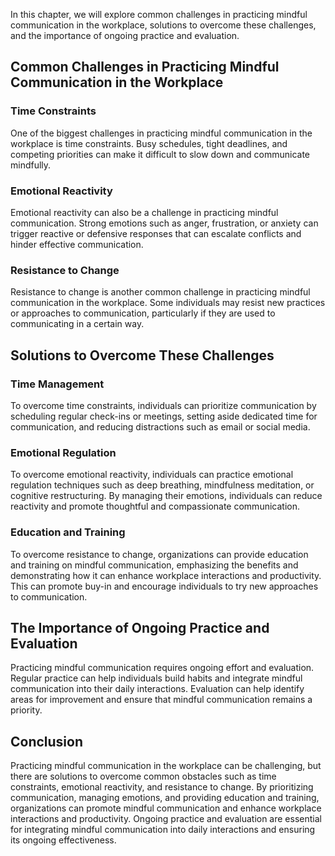 
In this chapter, we will explore common challenges in practicing mindful communication in the workplace, solutions to overcome these challenges, and the importance of ongoing practice and evaluation.

Common Challenges in Practicing Mindful Communication in the Workplace
----------------------------------------------------------------------

### Time Constraints

One of the biggest challenges in practicing mindful communication in the workplace is time constraints. Busy schedules, tight deadlines, and competing priorities can make it difficult to slow down and communicate mindfully.

### Emotional Reactivity

Emotional reactivity can also be a challenge in practicing mindful communication. Strong emotions such as anger, frustration, or anxiety can trigger reactive or defensive responses that can escalate conflicts and hinder effective communication.

### Resistance to Change

Resistance to change is another common challenge in practicing mindful communication in the workplace. Some individuals may resist new practices or approaches to communication, particularly if they are used to communicating in a certain way.

Solutions to Overcome These Challenges
--------------------------------------

### Time Management

To overcome time constraints, individuals can prioritize communication by scheduling regular check-ins or meetings, setting aside dedicated time for communication, and reducing distractions such as email or social media.

### Emotional Regulation

To overcome emotional reactivity, individuals can practice emotional regulation techniques such as deep breathing, mindfulness meditation, or cognitive restructuring. By managing their emotions, individuals can reduce reactivity and promote thoughtful and compassionate communication.

### Education and Training

To overcome resistance to change, organizations can provide education and training on mindful communication, emphasizing the benefits and demonstrating how it can enhance workplace interactions and productivity. This can promote buy-in and encourage individuals to try new approaches to communication.

The Importance of Ongoing Practice and Evaluation
-------------------------------------------------

Practicing mindful communication requires ongoing effort and evaluation. Regular practice can help individuals build habits and integrate mindful communication into their daily interactions. Evaluation can help identify areas for improvement and ensure that mindful communication remains a priority.

Conclusion
----------

Practicing mindful communication in the workplace can be challenging, but there are solutions to overcome common obstacles such as time constraints, emotional reactivity, and resistance to change. By prioritizing communication, managing emotions, and providing education and training, organizations can promote mindful communication and enhance workplace interactions and productivity. Ongoing practice and evaluation are essential for integrating mindful communication into daily interactions and ensuring its ongoing effectiveness.
